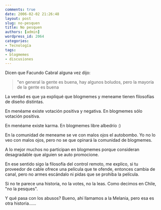 ```yaml
---
comments: true
date: 2006-02-02 21:26:48
layout: post
slug: no-pesquen
title: No pesquen
authors: [admin]
wordpress_id: 2064
categories:
- Tecnología
tags:
- blogmemes
- discusiones
---
```


Dicen que Facundo Cabral alguna vez dijo:


> "en general la gente es buena,
hay algunos boludos,
pero la mayoría de la gente es buena


La verdad es que ya expliqué que blogmemes y meneame tienen filosofías de diseño distintas.

En menéame existe votación positiva y negativa.
En blogmemes sólo votación positiva.

En menéame existe karma.
En blogmemes libre albedrío :)

En la comunidad de meneame se ve con malos ojos el autobombo.
Yo no lo veo con malos ojos, pero no se que opinará la comunidad de blogmemes.

A lo mejor muchos no participan en blogmemes porque consideran desagradable que alguien se auto promocione.

En ese sentido sigo la filosofía del control remoto, me explico, si tu proveedor de cable ofrece una película que te ofende, entonces cambia de canal, pero no armes escándalo ni pidas que se prohiba la película.

Si no te parece una historia, no la votes, no la leas.
Como decimos en Chile, "no la pesques".

Y qué pasa con los abusos?
Bueno, ahí llamamos a la Melania, pero esa es otra historia......


